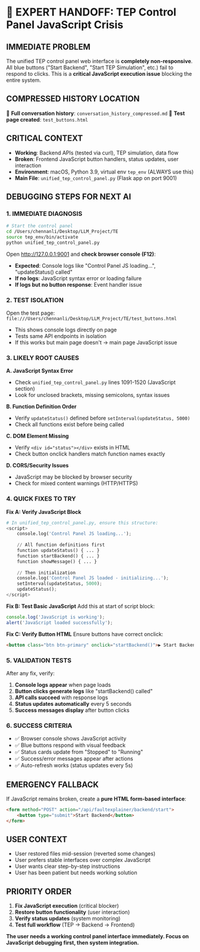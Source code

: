 # 🚨 EXPERT HANDOFF: TEP Control Panel JavaScript Crisis

## IMMEDIATE PROBLEM
The unified TEP control panel web interface is **completely non-responsive**. All blue buttons ("Start Backend", "Start TEP Simulation", etc.) fail to respond to clicks. This is a **critical JavaScript execution issue** blocking the entire system.

## COMPRESSED HISTORY LOCATION
📁 **Full conversation history**: `conversation_history_compressed.md`
📁 **Test page created**: `test_buttons.html`

## CRITICAL CONTEXT
- **Working**: Backend APIs (tested via curl), TEP simulation, data flow
- **Broken**: Frontend JavaScript button handlers, status updates, user interaction
- **Environment**: macOS, Python 3.9, virtual env `tep_env` (ALWAYS use this)
- **Main File**: `unified_tep_control_panel.py` (Flask app on port 9001)

## DEBUGGING STEPS FOR NEXT AI

### 1. IMMEDIATE DIAGNOSIS
```bash
# Start the control panel
cd /Users/chennanli/Desktop/LLM_Project/TE
source tep_env/bin/activate
python unified_tep_control_panel.py
```

Open http://127.0.0.1:9001 and **check browser console (F12)**:
- **Expected**: Console logs like "Control Panel JS loading...", "updateStatus() called"
- **If no logs**: JavaScript syntax error or loading failure
- **If logs but no button response**: Event handler issue

### 2. TEST ISOLATION
Open the test page: `file:///Users/chennanli/Desktop/LLM_Project/TE/test_buttons.html`
- This shows console logs directly on page
- Tests same API endpoints in isolation
- If this works but main page doesn't → main page JavaScript issue

### 3. LIKELY ROOT CAUSES
**A. JavaScript Syntax Error**
- Check `unified_tep_control_panel.py` lines 1091-1520 (JavaScript section)
- Look for unclosed brackets, missing semicolons, syntax issues

**B. Function Definition Order**
- Verify `updateStatus()` defined before `setInterval(updateStatus, 5000)`
- Check all functions exist before being called

**C. DOM Element Missing**
- Verify `<div id="status"></div>` exists in HTML
- Check button onclick handlers match function names exactly

**D. CORS/Security Issues**
- JavaScript may be blocked by browser security
- Check for mixed content warnings (HTTP/HTTPS)

### 4. QUICK FIXES TO TRY

**Fix A: Verify JavaScript Block**
```python
# In unified_tep_control_panel.py, ensure this structure:
<script>
    console.log('Control Panel JS loading...');
    
    // All function definitions first
    function updateStatus() { ... }
    function startBackend() { ... }
    function showMessage() { ... }
    
    // Then initialization
    console.log('Control Panel JS loaded - initializing...');
    setInterval(updateStatus, 5000);
    updateStatus();
</script>
```

**Fix B: Test Basic JavaScript**
Add this at start of script block:
```javascript
console.log('JavaScript is working');
alert('JavaScript loaded successfully');
```

**Fix C: Verify Button HTML**
Ensure buttons have correct onclick:
```html
<button class="btn btn-primary" onclick="startBackend()">▶️ Start Backend</button>
```

### 5. VALIDATION TESTS
After any fix, verify:
1. **Console logs appear** when page loads
2. **Button clicks generate logs** like "startBackend() called"
3. **API calls succeed** with response logs
4. **Status updates automatically** every 5 seconds
5. **Success messages display** after button clicks

### 6. SUCCESS CRITERIA
- ✅ Browser console shows JavaScript activity
- ✅ Blue buttons respond with visual feedback
- ✅ Status cards update from "Stopped" to "Running"
- ✅ Success/error messages appear after actions
- ✅ Auto-refresh works (status updates every 5s)

## EMERGENCY FALLBACK
If JavaScript remains broken, create a **pure HTML form-based interface**:
```html
<form method="POST" action="/api/faultexplainer/backend/start">
    <button type="submit">Start Backend</button>
</form>
```

## USER CONTEXT
- User restored files mid-session (reverted some changes)
- User prefers stable interfaces over complex JavaScript
- User wants clear step-by-step instructions
- User has been patient but needs working solution

## PRIORITY ORDER
1. **Fix JavaScript execution** (critical blocker)
2. **Restore button functionality** (user interaction)
3. **Verify status updates** (system monitoring)
4. **Test full workflow** (TEP → Backend → Frontend)

**The user needs a working control panel interface immediately. Focus on JavaScript debugging first, then system integration.**
